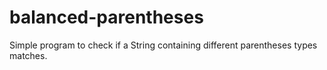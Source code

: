 # balanced-parentheses
Simple program to check if a String containing different parentheses types matches.
